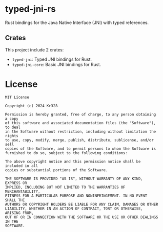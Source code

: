 # typed-jni-rs

Rust bindings for the Java Native Interface (JNI) with typed references.

## Crates

This project include 2 crates:

* `typed-jni`: Typed JNI bindings for Rust.
* `typed-jni-core`: Basic JNI bindings for Rust.

# License

```
MIT License

Copyright (c) 2024 Kr328

Permission is hereby granted, free of charge, to any person obtaining a copy
of this software and associated documentation files (the "Software"), to deal
in the Software without restriction, including without limitation the rights
to use, copy, modify, merge, publish, distribute, sublicense, and/or sell
copies of the Software, and to permit persons to whom the Software is
furnished to do so, subject to the following conditions:

The above copyright notice and this permission notice shall be included in all
copies or substantial portions of the Software.

THE SOFTWARE IS PROVIDED "AS IS", WITHOUT WARRANTY OF ANY KIND, EXPRESS OR
IMPLIED, INCLUDING BUT NOT LIMITED TO THE WARRANTIES OF MERCHANTABILITY,
FITNESS FOR A PARTICULAR PURPOSE AND NONINFRINGEMENT. IN NO EVENT SHALL THE
AUTHORS OR COPYRIGHT HOLDERS BE LIABLE FOR ANY CLAIM, DAMAGES OR OTHER
LIABILITY, WHETHER IN AN ACTION OF CONTRACT, TORT OR OTHERWISE, ARISING FROM,
OUT OF OR IN CONNECTION WITH THE SOFTWARE OR THE USE OR OTHER DEALINGS IN THE
SOFTWARE.

```